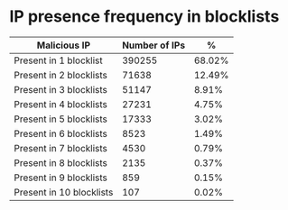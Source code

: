 # IP presence frequency in blocklists
| Malicious IP | Number of IPs | % |
|----|----|----|
| Present in 1 blocklist | 390255 | 68.02% |
| Present in 2 blocklists | 71638 | 12.49% |
| Present in 3 blocklists | 51147 | 8.91% |
| Present in 4 blocklists | 27231 | 4.75% |
| Present in 5 blocklists | 17333 | 3.02% |
| Present in 6 blocklists | 8523 | 1.49% |
| Present in 7 blocklists | 4530 | 0.79% |
| Present in 8 blocklists | 2135 | 0.37% |
| Present in 9 blocklists | 859 | 0.15% |
| Present in 10 blocklists | 107 | 0.02% |

